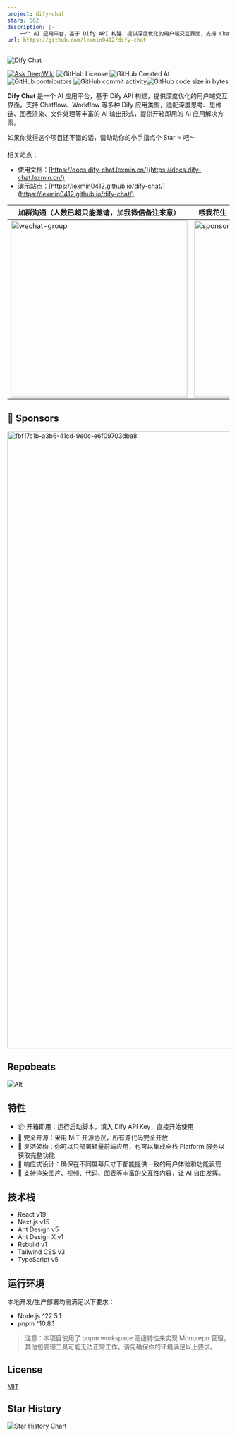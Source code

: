 ```yaml
---
project: dify-chat
stars: 562
description: |-
    一个 AI 应用平台，基于 Dify API 构建，提供深度优化的用户端交互界面，支持 Chatflow、Workflow 等多种 Dify 应用类型，适配深度思考、思维链、图表渲染、文件处理等丰富的 AI 输出形式，提供开箱即用的 AI 应用解决方案。
url: https://github.com/lexmin0412/dify-chat
---
```


![Dify Chat](./docs/banner.png)

[![Ask DeepWiki](https://deepwiki.com/badge.svg)](https://deepwiki.com/lexmin0412/dify-chat) ![GitHub License](https://img.shields.io/github/license/lexmin0412/dify-chat) ![GitHub Created At](https://img.shields.io/github/created-at/lexmin0412/dify-chat) ![GitHub contributors](https://img.shields.io/github/contributors/lexmin0412/dify-chat) ![GitHub commit activity](https://img.shields.io/github/commit-activity/m/lexmin0412/dify-chat)![GitHub code size in bytes](https://img.shields.io/github/languages/code-size/lexmin0412/dify-chat)

**Dify Chat** 是一个 AI 应用平台，基于 Dify API 构建，提供深度优化的用户端交互界面，支持 Chatflow、Workflow 等多种 Dify 应用类型，适配深度思考、思维链、图表渲染、文件处理等丰富的 AI 输出形式，提供开箱即用的 AI 应用解决方案。

如果你觉得这个项目还不错的话，请动动你的小手指点个 Star ⭐️ 吧～

相关站点：

- 使用文档：[https://docs.dify-chat.lexmin.cn/](https://docs.dify-chat.lexmin.cn/)
- 演示站点：[https://lexmin0412.github.io/dify-chat/](https://lexmin0412.github.io/dify-chat/)

| 加群沟通（人数已超只能邀请，加我微信备注来意） | 喂我花生（请在留言中备注自己的 Github 用户名哦） |
| --- | --- |
| <img src="https://github.com/user-attachments/assets/63daca4a-5583-487b-9329-aed87decc61a" alt="wechat-group" style="width: 400px; height: 400px" /> | <img src="https://github.com/user-attachments/assets/f56d53b7-8529-4a1d-a0ce-27bfe60510ec" alt="sponsor" style="width: 400px; height: 400px" /> |

## 🥇 Sponsors

<img width="1678" height="1398" alt="fbf17c1b-a3b6-41cd-9e0c-e6f09703dba8" src="https://github.com/user-attachments/assets/bf7a8f2c-2a6e-4471-8043-e718b49a928f" />

## Repobeats

![Alt](https://repobeats.axiom.co/api/embed/cd9a078e6a4a70289aa28870d4934f6757d2fd4f.svg 'Repobeats analytics image')

## 特性

- 📦 开箱即用：运行启动脚本，填入 Dify API Key，直接开始使用
- 👏 完全开源：采用 MIT 开源协议，所有源代码完全开放
- 💃 灵活架构：你可以只部署轻量前端应用，也可以集成全栈 Platform 服务以获取完整功能
- 📱 响应式设计：确保在不同屏幕尺寸下都能提供一致的用户体验和功能表现
- 📝 支持渲染图片、视频、代码、图表等丰富的交互性内容，让 AI 自由发挥。

## 技术栈

- React v19
- Next.js v15
- Ant Design v5
- Ant Design X v1
- Rsbuild v1
- Tailwind CSS v3
- TypeScript v5

## 运行环境

本地开发/生产部署均需满足以下要求：

- Node.js ^22.5.1
- pnpm ^10.8.1

> 注意：本项目使用了 pnpm workspace 高级特性来实现 Monorepo 管理，其他包管理工具可能无法正常工作，请先确保你的环境满足以上要求。

## License

[MIT](./LICENSE)

## Star History

[![Star History Chart](https://api.star-history.com/svg?repos=lexmin0412/dify-chat&type=Date)](https://www.star-history.com/#lexmin0412/dify-chat&Date)

